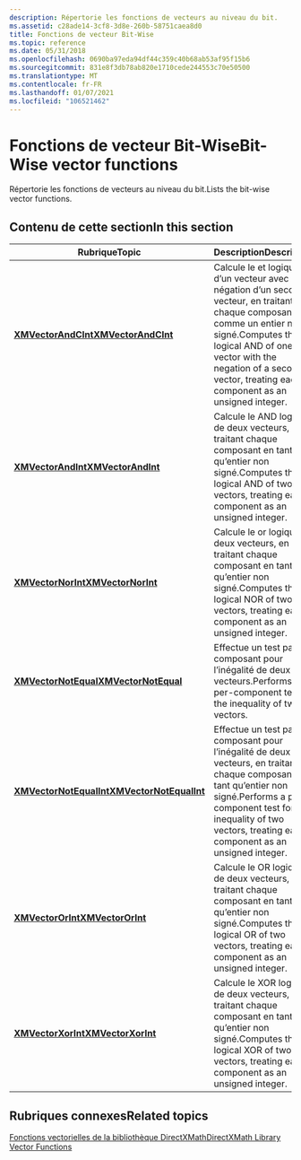```yaml
---
description: Répertorie les fonctions de vecteurs au niveau du bit.
ms.assetid: c28ade14-3cf8-3d8e-260b-58751caea8d0
title: Fonctions de vecteur Bit-Wise
ms.topic: reference
ms.date: 05/31/2018
ms.openlocfilehash: 0690ba97eda94df44c359c40b68ab53af95f15b6
ms.sourcegitcommit: 831e8f3db78ab820e1710cede244553c70e50500
ms.translationtype: MT
ms.contentlocale: fr-FR
ms.lasthandoff: 01/07/2021
ms.locfileid: "106521462"
---
```

# <a name="bit-wise-vector-functions"></a><span data-ttu-id="0e3f7-103">Fonctions de vecteur Bit-Wise</span><span class="sxs-lookup"><span data-stu-id="0e3f7-103">Bit-Wise vector functions</span></span>

<span data-ttu-id="0e3f7-104">Répertorie les fonctions de vecteurs au niveau du bit.</span><span class="sxs-lookup"><span data-stu-id="0e3f7-104">Lists the bit-wise vector functions.</span></span>

## <a name="in-this-section"></a><span data-ttu-id="0e3f7-105">Contenu de cette section</span><span class="sxs-lookup"><span data-stu-id="0e3f7-105">In this section</span></span>



| <span data-ttu-id="0e3f7-106">Rubrique</span><span class="sxs-lookup"><span data-stu-id="0e3f7-106">Topic</span></span>                                                         | <span data-ttu-id="0e3f7-107">Description</span><span class="sxs-lookup"><span data-stu-id="0e3f7-107">Description</span></span>                                                                                                                             |
|---------------------------------------------------------------|-----------------------------------------------------------------------------------------------------------------------------------------|
| [<span data-ttu-id="0e3f7-108">**XMVectorAndCInt**</span><span class="sxs-lookup"><span data-stu-id="0e3f7-108">**XMVectorAndCInt**</span></span>](/windows/win32/api/directxmath/nf-directxmath-xmvectorandcint)<br/>         | <span data-ttu-id="0e3f7-109">Calcule le et logique d’un vecteur avec la négation d’un second vecteur, en traitant chaque composant comme un entier non signé.</span><span class="sxs-lookup"><span data-stu-id="0e3f7-109">Computes the logical AND of one vector with the negation of a second vector, treating each component as an unsigned integer.</span></span><br/> |
| [<span data-ttu-id="0e3f7-110">**XMVectorAndInt**</span><span class="sxs-lookup"><span data-stu-id="0e3f7-110">**XMVectorAndInt**</span></span>](/windows/win32/api/directxmath/nf-directxmath-xmvectorandint)<br/>           | <span data-ttu-id="0e3f7-111">Calcule le AND logique de deux vecteurs, en traitant chaque composant en tant qu’entier non signé.</span><span class="sxs-lookup"><span data-stu-id="0e3f7-111">Computes the logical AND of two vectors, treating each component as an unsigned integer.</span></span><br/>                                     |
| [<span data-ttu-id="0e3f7-112">**XMVectorNorInt**</span><span class="sxs-lookup"><span data-stu-id="0e3f7-112">**XMVectorNorInt**</span></span>](/windows/win32/api/directxmath/nf-directxmath-xmvectornorint)<br/>           | <span data-ttu-id="0e3f7-113">Calcule le or logique de deux vecteurs, en traitant chaque composant en tant qu’entier non signé.</span><span class="sxs-lookup"><span data-stu-id="0e3f7-113">Computes the logical NOR of two vectors, treating each component as an unsigned integer.</span></span><br/>                                     |
| [<span data-ttu-id="0e3f7-114">**XMVectorNotEqual**</span><span class="sxs-lookup"><span data-stu-id="0e3f7-114">**XMVectorNotEqual**</span></span>](/windows/win32/api/directxmath/nf-directxmath-xmvectornotequal)<br/>       | <span data-ttu-id="0e3f7-115">Effectue un test par composant pour l’inégalité de deux vecteurs.</span><span class="sxs-lookup"><span data-stu-id="0e3f7-115">Performs a per-component test for the inequality of two vectors.</span></span><br/>                                                             |
| [<span data-ttu-id="0e3f7-116">**XMVectorNotEqualInt**</span><span class="sxs-lookup"><span data-stu-id="0e3f7-116">**XMVectorNotEqualInt**</span></span>](/windows/win32/api/directxmath/nf-directxmath-xmvectornotequalint)<br/> | <span data-ttu-id="0e3f7-117">Effectue un test par composant pour l’inégalité de deux vecteurs, en traitant chaque composant en tant qu’entier non signé.</span><span class="sxs-lookup"><span data-stu-id="0e3f7-117">Performs a per-component test for the inequality of two vectors, treating each component as an unsigned integer.</span></span><br/>             |
| [<span data-ttu-id="0e3f7-118">**XMVectorOrInt**</span><span class="sxs-lookup"><span data-stu-id="0e3f7-118">**XMVectorOrInt**</span></span>](/windows/win32/api/directxmath/nf-directxmath-xmvectororint)<br/>             | <span data-ttu-id="0e3f7-119">Calcule le OR logique de deux vecteurs, en traitant chaque composant en tant qu’entier non signé.</span><span class="sxs-lookup"><span data-stu-id="0e3f7-119">Computes the logical OR of two vectors, treating each component as an unsigned integer.</span></span><br/>                                      |
| [<span data-ttu-id="0e3f7-120">**XMVectorXorInt**</span><span class="sxs-lookup"><span data-stu-id="0e3f7-120">**XMVectorXorInt**</span></span>](/windows/win32/api/directxmath/nf-directxmath-xmvectorxorint)<br/>           | <span data-ttu-id="0e3f7-121">Calcule le XOR logique de deux vecteurs, en traitant chaque composant en tant qu’entier non signé.</span><span class="sxs-lookup"><span data-stu-id="0e3f7-121">Computes the logical XOR of two vectors, treating each component as an unsigned integer.</span></span><br/>                                     |



 

## <a name="related-topics"></a><span data-ttu-id="0e3f7-122">Rubriques connexes</span><span class="sxs-lookup"><span data-stu-id="0e3f7-122">Related topics</span></span>

<dl> <dt>

[<span data-ttu-id="0e3f7-123">Fonctions vectorielles de la bibliothèque DirectXMath</span><span class="sxs-lookup"><span data-stu-id="0e3f7-123">DirectXMath Library Vector Functions</span></span>](ovw-xnamath-reference-functions-vector.md)
</dt> </dl>

 

 
